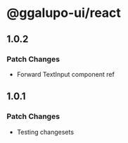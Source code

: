 # @ggalupo-ui/react

## 1.0.2

### Patch Changes

- Forward TextInput component ref

## 1.0.1

### Patch Changes

- Testing changesets
